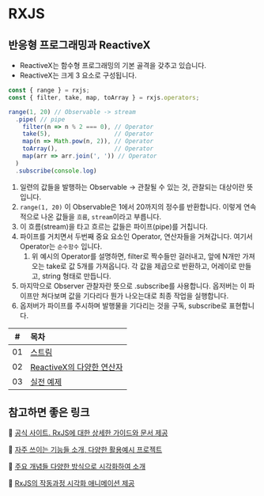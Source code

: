 # RXJS

## 반응형 프로그래밍과 ReactiveX

- ReactiveX는 함수형 프로그래밍의 기본 골격을 갖추고 있습니다.
- ReactiveX는 크게 3 요소로 구성됩니다.
```javascript
const { range } = rxjs;
const { filter, take, map, toArray } = rxjs.operators;

range(1, 20) // Observable -> stream
  .pipe( // pipe
    filter(n => n % 2 === 0), // Operator
    take(5),                  // Operator
    map(n => Math.pow(n, 2)), // Operator
    toArray(),                // Operator
    map(arr => arr.join(', ')) // Operator
  )
  .subscribe(console.log)
```
1. 일련의 값들을 발행하는 Observable -> 관찰될 수 있는 것, 관찰되는 대상이란 뜻입니다.
2. `range(1, 20)` 이 Observable은 1에서 20까지의 정수를 반환합니다. 이렇게 연속적으로 나온 값들을 `흐름`, `stream`이라고 부릅니다.
3. 이 흐름(stream)을 타고 흐르는 값들은 파이프(pipe)를 거칩니다.
4. 파이프를 거치면서 두번째 중요 요소인 Operator, 연산자들을 거쳐갑니다. 여기서 Operator는 `순수함수` 입니다.
   1. 위 예시의 Operator를 설명하면, filter로 짝수들만 걸러내고, 앞에 N개만 가져오는 take로 값 5개를 가져옵니다. 각 값을 제곱으로 반환하고, 어레이로 만들고, string 형태로 만듭니다.
5. 마지막으로 Observer 관찰자란 뜻으로 .subscribe를 사용합니다. 옵저버는 이 파이프만 쳐다보며 값을 기다리다 뭔가 나오는대로 최종 작업을 실행합니다.
6. 옵저버가 파이프를 주시하며 발행물을 기다리는 것을 구독, subscribe로 표현합니다.


|  #  | 목차                                      |
| :-: | :------------------------------------------- |
| 01  | [스트림](./Stream/README.md)     |
| 02  | [ReactiveX의 다양한 연산자](./Operator/README.md)     |
| 03  | [실전 예제](./Practice/README.md)     |

## 참고하면 좋은 링크

🔗 [공식 사이트. RxJS에 대한 상세한 가이드와 문서 제공](https://rxjs-dev.firebaseapp.com/guide/overview)


🔗 [자주 쓰이는 기능들 소개, 다양한 활용예시 프로젝트](https://www.learnrxjs.io/)


🔗 [주요 개념들 다양한 방식으로 시각화하여 소개](https://reactive.how/)


🔗 [RxJS의 작동과정 시각화 애니메이션 제공](https://rxviz.com/)

